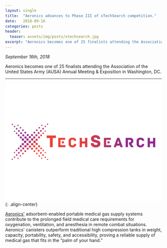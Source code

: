 ```yaml
---
layout: single
title:  "Aeronics advances to Phase III of xTechSearch competition."
date:   2018-09-16
categories: posts
header:
  teaser: assets/img/posts/xtechsearch.jpg
excerpt: "Aeronics becomes one of 25 finalists attending the Association of the United States Army (AUSA) Annual Meeting & Exposition in Washington, DC."
---
```

*September 16th, 2018*

Aeronics becomes one of 25 finalists attending the Association of the United States Army (AUSA) Annual Meeting & Exposition in Washington, DC.

---------
![xTech_logo](/assets/img/posts/xtechsearch.jpg){: .align-center}

[Aeronics'](https://www.aeronicsinc.com/) adsorbent-enabled portable medical gas supply systems contribute to the prolonged field medical care requirements for oxygenation, ventilation, and anesthesia in remote combat situations. Aeronics' canisters outperform traditional high compression tanks in weight, capacity, portability, safety, and accessibility, proving a reliable supply of medical gas that fits in the “palm of your hand.”

